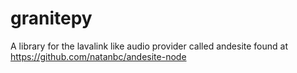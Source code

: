 # granitepy

A library for the lavalink like audio provider called andesite found at https://github.com/natanbc/andesite-node


